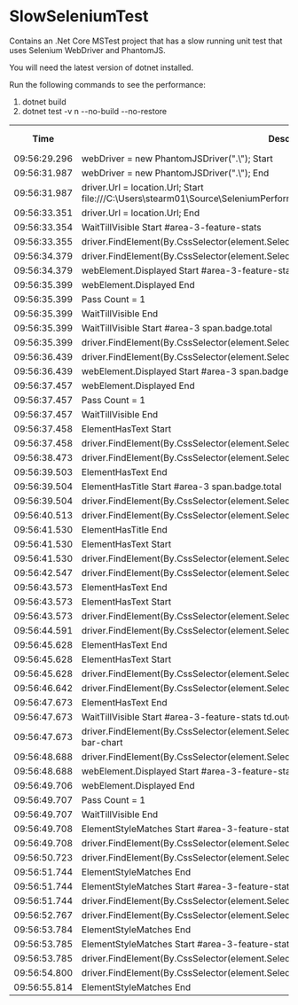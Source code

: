 # SlowSeleniumTest
Contains an .Net Core MSTest project that has a slow running unit test that uses Selenium WebDriver and PhantomJS.

You will need the latest version of dotnet installed.

Run the following commands to see the performance:
1. dotnet build
2. dotnet test -v n --no-build --no-restore

<table>
<th>Time</th><th>Description</th><th>Milliseconds</th><th>Duration (ms)</th>
<tr><td>09:56:29.296</td><td>webDriver = new PhantomJSDriver(".\"); Start</td><td>35789296</td><td>0</td></tr>
<tr><td>09:56:31.987</td><td>webDriver = new PhantomJSDriver(".\"); End</td><td>35791987</td><td>2691</td></tr>
<tr><td>09:56:31.987</td><td>driver.Url = location.Url; Start file:///C:\Users\stearm01\Source\SeleniumPerformanceTest\bin\Debug\netcoreapp2.0\TestPage.html</td><td>35791987</td><td>0</td></tr>
<tr><td>09:56:33.351</td><td>driver.Url = location.Url; End</td><td>35793351</td><td>1364</td></tr>
<tr><td>09:56:33.354</td><td>WaitTillVisible Start #area-3-feature-stats</td><td>35793354</td><td>3</td></tr>
<tr><td>09:56:33.355</td><td>driver.FindElement(By.CssSelector(element.Selector)); Start #area-3-feature-stats</td><td>35793355</td><td>1</td></tr>
<tr><td>09:56:34.379</td><td>driver.FindElement(By.CssSelector(element.Selector)); End</td><td>35794379</td><td>1024</td></tr>
<tr><td>09:56:34.379</td><td> webElement.Displayed Start #area-3-feature-stats</td><td>35794379</td><td>0</td></tr>
<tr><td>09:56:35.399</td><td> webElement.Displayed End</td><td>35795399</td><td>1020</td></tr>
<tr><td>09:56:35.399</td><td>Pass Count = 1</td><td>35795399</td><td>0</td></tr>
<tr><td>09:56:35.399</td><td>WaitTillVisible End</td><td>35795399</td><td>0</td></tr>
<tr><td>09:56:35.399</td><td>WaitTillVisible Start #area-3 span.badge.total</td><td>35795399</td><td>0</td></tr>
<tr><td>09:56:35.399</td><td>driver.FindElement(By.CssSelector(element.Selector)); Start #area-3 span.badge.total</td><td>35795399</td><td>0</td></tr>
<tr><td>09:56:36.439</td><td>driver.FindElement(By.CssSelector(element.Selector)); End</td><td>35796439</td><td>1040</td></tr>
<tr><td>09:56:36.439</td><td> webElement.Displayed Start #area-3 span.badge.total</td><td>35796439</td><td>0</td></tr>
<tr><td>09:56:37.457</td><td> webElement.Displayed End</td><td>35797457</td><td>1018</td></tr>
<tr><td>09:56:37.457</td><td>Pass Count = 1</td><td>35797457</td><td>0</td></tr>
<tr><td>09:56:37.457</td><td>WaitTillVisible End</td><td>35797457</td><td>0</td></tr>
<tr><td>09:56:37.458</td><td>ElementHasText Start</td><td>35797458</td><td>1</td></tr>
<tr><td>09:56:37.458</td><td>driver.FindElement(By.CssSelector(element.Selector)); Start #area-3 span.badge.total</td><td>35797458</td><td>0</td></tr>
<tr><td>09:56:38.473</td><td>driver.FindElement(By.CssSelector(element.Selector)); End</td><td>35798473</td><td>1015</td></tr>
<tr><td>09:56:39.503</td><td>ElementHasText End</td><td>35799503</td><td>1030</td></tr>
<tr><td>09:56:39.504</td><td>ElementHasTitle Start #area-3 span.badge.total</td><td>35799504</td><td>1</td></tr>
<tr><td>09:56:39.504</td><td>driver.FindElement(By.CssSelector(element.Selector)); Start #area-3 span.badge.total</td><td>35799504</td><td>0</td></tr>
<tr><td>09:56:40.513</td><td>driver.FindElement(By.CssSelector(element.Selector)); End</td><td>35800513</td><td>1009</td></tr>
<tr><td>09:56:41.530</td><td>ElementHasTitle End</td><td>35801530</td><td>1017</td></tr>
<tr><td>09:56:41.530</td><td>ElementHasText Start</td><td>35801530</td><td>0</td></tr>
<tr><td>09:56:41.530</td><td>driver.FindElement(By.CssSelector(element.Selector)); Start #area-3-feature-stats td.passed</td><td>35801530</td><td>0</td></tr>
<tr><td>09:56:42.547</td><td>driver.FindElement(By.CssSelector(element.Selector)); End</td><td>35802547</td><td>1017</td></tr>
<tr><td>09:56:43.573</td><td>ElementHasText End</td><td>35803573</td><td>1026</td></tr>
<tr><td>09:56:43.573</td><td>ElementHasText Start</td><td>35803573</td><td>0</td></tr>
<tr><td>09:56:43.573</td><td>driver.FindElement(By.CssSelector(element.Selector)); Start #area-3-feature-stats td.skipped</td><td>35803573</td><td>0</td></tr>
<tr><td>09:56:44.591</td><td>driver.FindElement(By.CssSelector(element.Selector)); End</td><td>35804591</td><td>1018</td></tr>
<tr><td>09:56:45.628</td><td>ElementHasText End</td><td>35805628</td><td>1037</td></tr>
<tr><td>09:56:45.628</td><td>ElementHasText Start</td><td>35805628</td><td>0</td></tr>
<tr><td>09:56:45.628</td><td>driver.FindElement(By.CssSelector(element.Selector)); Start #area-3-feature-stats td.failed</td><td>35805628</td><td>0</td></tr>
<tr><td>09:56:46.642</td><td>driver.FindElement(By.CssSelector(element.Selector)); End</td><td>35806642</td><td>1014</td></tr>
<tr><td>09:56:47.673</td><td>ElementHasText End</td><td>35807673</td><td>1031</td></tr>
<tr><td>09:56:47.673</td><td>WaitTillVisible Start #area-3-feature-stats td.outcome-bar-chart</td><td>35807673</td><td>0</td></tr>
<tr><td>09:56:47.673</td><td>driver.FindElement(By.CssSelector(element.Selector)); Start #area-3-feature-stats td.outcome-bar-chart</td><td>35807673</td><td>0</td></tr>
<tr><td>09:56:48.688</td><td>driver.FindElement(By.CssSelector(element.Selector)); End</td><td>35808688</td><td>1015</td></tr>
<tr><td>09:56:48.688</td><td> webElement.Displayed Start #area-3-feature-stats td.outcome-bar-chart</td><td>35808688</td><td>0</td></tr>
<tr><td>09:56:49.706</td><td> webElement.Displayed End</td><td>35809706</td><td>1018</td></tr>
<tr><td>09:56:49.707</td><td>Pass Count = 1</td><td>35809707</td><td>1</td></tr>
<tr><td>09:56:49.707</td><td>WaitTillVisible End</td><td>35809707</td><td>0</td></tr>
<tr><td>09:56:49.708</td><td>ElementStyleMatches Start #area-3-feature-stats td.passed-bar</td><td>35809708</td><td>1</td></tr>
<tr><td>09:56:49.708</td><td>driver.FindElement(By.CssSelector(element.Selector)); Start #area-3-feature-stats td.passed-bar</td><td>35809708</td><td>0</td></tr>
<tr><td>09:56:50.723</td><td>driver.FindElement(By.CssSelector(element.Selector)); End</td><td>35810723</td><td>1015</td></tr>
<tr><td>09:56:51.744</td><td>ElementStyleMatches End</td><td>35811744</td><td>1021</td></tr>
<tr><td>09:56:51.744</td><td>ElementStyleMatches Start #area-3-feature-stats td.skipped-bar</td><td>35811744</td><td>0</td></tr>
<tr><td>09:56:51.744</td><td>driver.FindElement(By.CssSelector(element.Selector)); Start #area-3-feature-stats td.skipped-bar</td><td>35811744</td><td>0</td></tr>
<tr><td>09:56:52.767</td><td>driver.FindElement(By.CssSelector(element.Selector)); End</td><td>35812767</td><td>1023</td></tr>
<tr><td>09:56:53.784</td><td>ElementStyleMatches End</td><td>35813784</td><td>1017</td></tr>
<tr><td>09:56:53.785</td><td>ElementStyleMatches Start #area-3-feature-stats td.failed-bar</td><td>35813785</td><td>1</td></tr>
<tr><td>09:56:53.785</td><td>driver.FindElement(By.CssSelector(element.Selector)); Start #area-3-feature-stats td.failed-bar</td><td>35813785</td><td>0</td></tr>
<tr><td>09:56:54.800</td><td>driver.FindElement(By.CssSelector(element.Selector)); End</td><td>35814800</td><td>1015</td></tr>
<tr><td>09:56:55.814</td><td>ElementStyleMatches End</td><td>35815814</td><td>1014</td></tr>

</table>